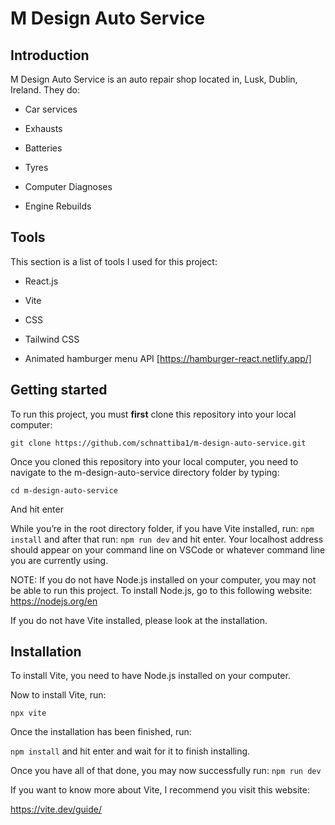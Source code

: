 # M Design Auto Service

## Introduction 

  M Design Auto Service is an auto repair shop located in, Lusk, Dublin, Ireland. They do: 
  
  - Car services 

  - Exhausts 

  - Batteries 

  - Tyres 

  - Computer Diagnoses 

  - Engine Rebuilds 

 

## Tools  

This section is a list of tools I used for this project: 

  - React.js 

  - Vite  

  - CSS 

  - Tailwind CSS 

  - Animated hamburger menu API [https://hamburger-react.netlify.app/] 

 

## Getting started 

To run this project, you must **first** clone this repository into your local computer: 

```git clone https://github.com/schnattiba1/m-design-auto-service.git```

 

Once you cloned this repository into your local computer, you need to navigate to the m-design-auto-service directory folder by typing: 

```cd m-design-auto-service ```

And hit enter 

While you’re in the root directory folder, if you have Vite installed, run: 
```npm install``` and after that run: ```npm run dev``` and hit enter. 
Your localhost address should appear on your command line on VSCode or whatever command line you are currently using. 

NOTE: If you do not have Node.js installed on your computer, you may not be able to run this project. To install Node.js, go to this following website: https://nodejs.org/en  

If you do not have Vite installed, please look at the installation. 

 

## Installation 

To install Vite, you need to have Node.js installed on your computer. 

Now to install Vite, run: 

```npx vite``` 

Once the installation has been finished, run: 

```npm install``` and hit enter and wait for it to finish installing. 

Once you have all of that done, you may now successfully run: ```npm run dev```

If you want to know more about Vite, I recommend you visit this website: 

https://vite.dev/guide/ 
